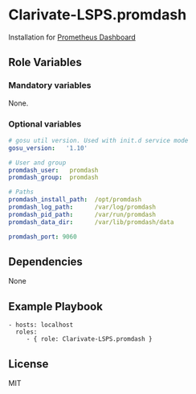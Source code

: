 Clarivate-LSPS.promdash
=======================

Installation for [Prometheus Dashboard](https://github.com/prometheus-junkyard/promdash)

Role Variables
--------------

### Mandatory variables

None.

### Optional variables

```yaml
# gosu util version. Used with init.d service mode
gosu_version:   '1.10'

# User and group
promdash_user:   promdash
promdash_group:  promdash

# Paths
promdash_install_path:  /opt/promdash
promdash_log_path:      /var/log/promdash
promdash_pid_path:      /var/run/promdash
promdash_data_dir:      /var/lib/promdash/data

promdash_port: 9060
```


Dependencies
------------

None

Example Playbook
----------------

    - hosts: localhost
      roles:
         - { role: Clarivate-LSPS.promdash }

License
-------

MIT
